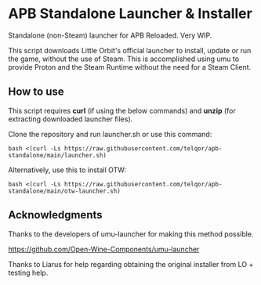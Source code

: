 # APB Standalone Launcher & Installer
Standalone (non-Steam) launcher for APB Reloaded. Very WIP.

This script downloads Little Orbit's official launcher to install, update or run the game, without the use of Steam. 
This is accomplished using umu to provide Proton and the Steam Runtime without the need for a Steam Client.

## How to use

This script requires **curl** (if using the below commands) and **unzip** (for extracting downloaded launcher files).

Clone the repository and run launcher.sh or use this command:

    bash <(curl -Ls https://raw.githubusercontent.com/telqor/apb-standalone/main/launcher.sh)

Alternatively, use this to install OTW:

    bash <(curl -Ls https://raw.githubusercontent.com/telqor/apb-standalone/main/otw-launcher.sh)

## Acknowledgments
Thanks to the developers of umu-launcher for making this method possible.

https://github.com/Open-Wine-Components/umu-launcher

Thanks to Liarus for help regarding obtaining the original installer from LO + testing help.

